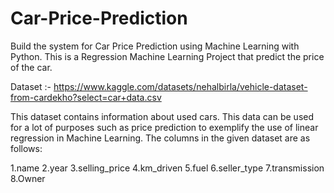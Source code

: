 # Car-Price-Prediction

Build the system for Car Price Prediction using Machine Learning with Python. This is a Regression Machine Learning Project that predict the price of the car.

Dataset :- https://www.kaggle.com/datasets/nehalbirla/vehicle-dataset-from-cardekho?select=car+data.csv

This dataset contains information about used cars.
This data can be used for a lot of purposes such as price prediction to exemplify the use of linear regression in Machine Learning.
The columns in the given dataset are as follows:

1.name
2.year
3.selling_price
4.km_driven
5.fuel
6.seller_type
7.transmission
8.Owner

